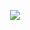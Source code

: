 <p align="center">
<img src="https://capsule-render.vercel.app/api?type=waving&color=timeGradient&height=300&§ion=header&text=aweawe&fontSize=90&fontAlign=50&fontAlignY=30&desc=aweawe&descAlign=50&descSize=30&descAlignY=60&animation=twinkling" />
</p>
